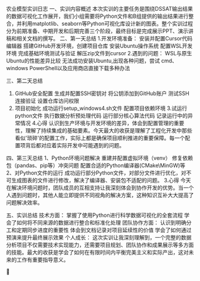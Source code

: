 农业模型实训日志
一、实训内容概述
本次实训的主要任务是围绕DSSAT输出结果的数据可视化工作展开，我们小组需要将Python文件和B组提供的输出结果进行整合，并利用matplotlib、seaborn等Python可视化库设计新的图表。整个实训过程分为前期准备、中期开发和后期完善三个阶段，最终目标是完成展示PPT、演示讲稿和相关文档的撰写。
二、第一天总结
1.开发环境准备：
安装并配置Cursor代码编辑器
搭建GitHub开发环境，创建项目仓库
安装Ubuntu操作系统
配置WSL开发环境
完成基础环境测试与验证
解压zip文件到cursor
2.遇到的问题：
WSL与原生Ubuntu的性能差异比较
无法成功安装Ubuntu,出现各种问题，尝试	cmd、windows PowerShell以及应用商店直接下载多种办法


三、第二天总结
1. GitHub安全配置
生成并配置SSH密钥对
将公钥添加到GitHub账户
测试SSH连接验证
设置仓库访问权限
2. 项目初始化
成功运行setup_windows4.sh文件
配置项目依赖环境
3.试运行python文件
执行数据分析预处理代码
运行部分核心算法代码
记录运行中的异常情况
4.心得
认识到生产环境与开发环境的差异，体会到配置管理的重要性，理解了持续集成的基础要素。今天最大的收获是理解了工程化开发中那些看似'琐碎'的配置工作，实际上都是确保项目顺利推进的重要保障。每一个配置项背后都对应着实际开发中可能遇到的问题。

四、第三天总结
1、Python环境问题解决
重建并配置虚拟环境（venv）
修复依赖包（pandas、pip等）冲突问题
配置合适的Python编译器(CMake\MinGW)等
2、对Python文件的运行
成功运行部分Python文件，对部分文件进行优化，对不可生成图表的文件进行修改，解决了编译器、安装包不适配的问题。
3.心得
今天在解决环境问题时，团队成员的互相支持让我深刻体会到协作开发的优势。当一个人遇到问题时，其他人能立即提供不同视角的解决方案，这种知识互补大大提高了问题解决效率。

五、实训总结
技术方面：
掌握了使用Python进行科学数据可视化的全套流程
学会了如何将不同来源的数据进行整合和标准化处理
团队协作方面：
认识到明确分工和定期同步进度的重要性
体会到文档记录对项目延续性的价值
学会了如何通过预演来提升最终展示效果
个人成长：
这次实训让我深刻理解到，一个完整的数据分析项目不仅需要技术实现能力，还需要项目规划、团队协作和成果展示等多方面的技能。最大的收获是学会了如何在有限时间内平衡完美主义和实际产出，这对未来的工作有重要指导意义。



